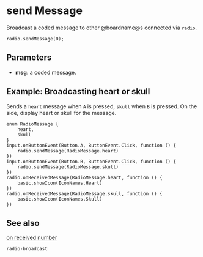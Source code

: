 # send Message

Broadcast a coded message to other @boardname@s connected via ``radio``.

```sig
radio.sendMessage(0);
```

## Parameters

* **msg**: a coded message.


## Example: Broadcasting heart or skull

Sends a ``heart`` message when ``A`` is pressed, ``skull`` when ``B`` is pressed. On the side, display heart or skull for the message.

```blocks
enum RadioMessage {
    heart,
    skull
}
input.onButtonEvent(Button.A, ButtonEvent.Click, function () {
    radio.sendMessage(RadioMessage.heart)
})
input.onButtonEvent(Button.B, ButtonEvent.Click, function () {
    radio.sendMessage(RadioMessage.skull)
})
radio.onReceivedMessage(RadioMessage.heart, function () {
    basic.showIcon(IconNames.Heart)
})
radio.onReceivedMessage(RadioMessage.skull, function () {
    basic.showIcon(IconNames.Skull)
})
```

## See also

[on received number](/reference/radio/on-received-number)

```package
radio-broadcast
```